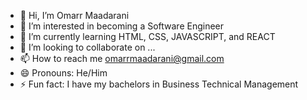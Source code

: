 - 👋 Hi, I’m Omarr Maadarani
- 👀 I’m interested in becoming a Software Engineer
- 🌱 I’m currently learning HTML, CSS, JAVASCRIPT, and REACT 
- 💞️ I’m looking to collaborate on ...
- 📫 How to reach me omarrmaadarani@gmail.com
- 😄 Pronouns: He/Him
- ⚡ Fun fact: I have my bachelors in Business Technical Management

<!---
Omaad96/Omaad96 is a ✨ special ✨ repository because its `README.md` (this file) appears on your GitHub profile.
You can click the Preview link to take a look at your changes.
--->

